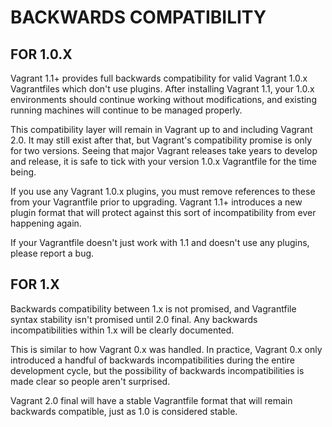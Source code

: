 # BACKWARDS COMPATIBILITY #
## FOR 1.0.X ##
Vagrant 1.1+ provides full backwards compatibility for valid Vagrant 1.0.x Vagrantfiles which don't use plugins. After installing Vagrant 1.1, your 1.0.x environments should continue working without modifications, and existing running machines will continue to be managed properly.

This compatibility layer will remain in Vagrant up to and including Vagrant 2.0. It may still exist after that, but Vagrant's compatibility promise is only for two versions. Seeing that major Vagrant releases take years to develop and release, it is safe to tick with your version 1.0.x Vagrantfile for the time being.

If you use any Vagrant 1.0.x plugins, you must remove references to these from your Vagrantfile prior to upgrading. Vagrant 1.1+ introduces a new plugin format that will protect against this sort of incompatibility from ever happening again.

If your Vagrantfile doesn't just work with 1.1 and doesn't use any plugins, please report a bug.

## FOR 1.X ##
Backwards compatibility between 1.x is not promised, and Vagrantfile syntax stability isn't promised until 2.0 final. Any backwards incompatibilities within 1.x will be clearly documented.

This is similar to how Vagrant 0.x was handled. In practice, Vagrant 0.x only introduced a handful of backwards incompatibilities during the entire development cycle, but the possibility of backwards incompatibilities is made clear so people aren't surprised.

Vagrant 2.0 final will have a stable Vagrantfile format that will remain backwards compatible, just as 1.0 is considered stable.
